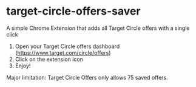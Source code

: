 # target-circle-offers-saver
A simple Chrome Extension that adds all Target Circle offers with a single click

1. Open your Target Circle offers dashboard (https://www.target.com/circle/offers)
2. Click on the extension icon
3. Enjoy!

Major limitation: Target Circle Offers only allows 75 saved offers. 